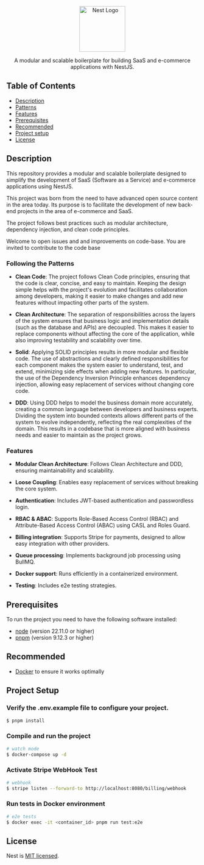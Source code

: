 <p align="center">
  <a href="http://nestjs.com/" target="blank"><img src="https://nestjs.com/img/logo-small.svg" width="120" alt="Nest Logo" /></a>
</p>

[circleci-image]: https://img.shields.io/circleci/build/github/nestjs/nest/master?token=abc123def456
[circleci-url]: https://circleci.com/gh/nestjs/nest

<p align="center">A modular and scalable boilerplate for building SaaS and e-commerce applications with NestJS.
</p>

## Table of Contents

- [Description](#description)
- [Patterns](#patterns)
- [Features](#features)
- [Prerequisites](#prerequisites)
- [Recommended](#recommended)
- [Project setup](#project-setup)
- [License](#license)

## Description

This repository provides a modular and scalable boilerplate designed to simplify the development of SaaS (Software as a Service) and e-commerce applications using NestJS.

This project was born from the need to have advanced open source content in the area today. Its purpose is to facilitate the development of new back-end projects in the area of ​​e-commerce and SaaS.

The project follows best practices such as modular architecture, dependency injection, and clean code principles.

Welcome to open issues and and improvements on code-base. You are invited to contribute to the code base

### Following the Patterns

- **Clean Code**: The project follows Clean Code principles, ensuring that the code is clear, concise, and easy to maintain. Keeping the design simple helps with the project's evolution and facilitates collaboration among developers, making it easier to make changes and add new features without impacting other parts of the system.

- **Clean Architecture**: The separation of responsibilities across the layers of the system ensures that business logic and implementation details (such as the database and APIs) are decoupled. This makes it easier to replace components without affecting the core of the application, while also improving testability and scalability over time.

- **Solid**: Applying SOLID principles results in more modular and flexible code. The use of abstractions and clearly defined responsibilities for each component makes the system easier to understand, test, and extend, minimizing side effects when adding new features. In particular, the use of the Dependency Inversion Principle enhances dependency injection, allowing easy replacement of services without changing core code.

- **DDD**: Using DDD helps to model the business domain more accurately, creating a common language between developers and business experts. Dividing the system into bounded contexts allows different parts of the system to evolve independently, reflecting the real complexities of the domain. This results in a codebase that is more aligned with business needs and easier to maintain as the project grows.

### Features

- **Modular Clean Architecture**: Follows Clean Architecture and DDD, ensuring maintainability and scalability.

- **Loose Coupling**: Enables easy replacement of services without breaking the core system.

- **Authentication**: Includes JWT-based authentication and passwordless login.

- **RBAC & ABAC**: Supports Role-Based Access Control (RBAC) and Attribute-Based Access Control (ABAC) using CASL and Roles Guard.

- **Billing integration**: Supports Stripe for payments, designed to allow easy integration with other providers.

- **Queue processing**: Implements background job processing using BullMQ.

- **Docker support**: Runs efficiently in a containerized environment.

- **Testing**: Includes e2e testing strategies.

## Prerequisites

To run the project you need to have the following software installed:

- [node](https://nodejs.org) (version 22.11.0 or higher)
- [pnpm](https://pnpm.io) (version 9.12.3 or higher)

## Recommended

- [Docker](https://www.docker.com/) to ensure it works optimally

## Project Setup

### Verify the .env.example file to configure your project.

```bash
$ pnpm install
```

### Compile and run the project

```bash
# watch mode
$ docker-compose up -d
```

### Activate Stripe WebHook Test

```bash
# webhook
$ stripe listen --forward-to http://localhost:8080/billing/webhook
```

### Run tests in Docker environment

```bash
# e2e tests
$ docker exec -it <container_id> pnpm run test:e2e
```

## License

Nest is [MIT licensed](https://github.com/nestjs/nest/blob/master/LICENSE).

